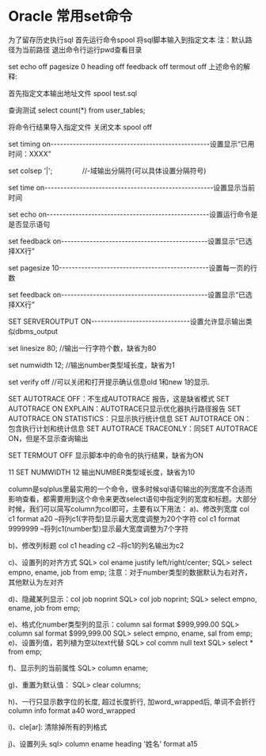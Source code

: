 # Oracle 常用set命令

为了留存历史执行sql  首先运行命令spool 将sql脚本输入到指定文本
注：默认路径为当前路径  退出命令行运行pwd查看目录

set echo off pagesize 0 heading off feedback off termout off
上述命令的解释:

首先指定文本输出地址文件
spool test.sql 

查询测试
select count(*) from user_tables;

将命令行结果导入指定文件  关闭文本
spool off



set timing on--------------------------------------------------设置显示“已用时间：XXXX”

set colsep '|';　　　　    //-域输出分隔符(可以具体设置分隔符号)

set time on-----------------------------------------------------设置显示当前时间

set echo on---------------------------------------------------设置运行命令是是否显示语句

set feedback on----------------------------------------------设置显示“已选择XX行”

set pagesize 10-----------------------------------------------设置每一页的行数

set feedback on----------------------------------------------设置显示“已选择XX行”

SET SERVEROUTPUT ON-------------------------------设置允许显示输出类似dbms_output

set linesize 80;       //输出一行字符个数，缺省为80

set numwidth 12;     //输出number类型域长度，缺省为1

set verify off        //可以关闭和打开提示确认信息old 1和new 1的显示.

SET AUTOTRACE OFF：不生成AUTOTRACE 报告，这是缺省模式
SET AUTOTRACE ON EXPLAIN：AUTOTRACE只显示优化器执行路径报告
SET AUTOTRACE ON STATISTICS：只显示执行统计信息
SET AUTOTRACE ON：包含执行计划和统计信息
SET AUTOTRACE TRACEONLY：同SET AUTOTRACE ON，但是不显示查询输出 

 SET TERMOUT OFF
显示脚本中的命令的执行结果，缺省为ON

11    SET NUMWIDTH 12
输出NUMBER类型域长度，缺省为10

column是sqlplus里最实用的一个命令，很多时候sql语句输出的列宽度不合适而影响查看，都需要用到这个命令来更改select语句中指定列的宽度和标题。大部分时候，我们可以简写column为col即可，主要有以下用法：
a)、修改列宽度
col c1 format a20 –将列c1(字符型)显示最大宽度调整为20个字符
col c1 format 9999999 –将列c1(number型)显示最大宽度调整为7个字符

b)、修改列标题
col c1 heading c2 –将c1的列名输出为c2

c)、设置列的对齐方式
SQL> col ename justify left/right/center;
SQL> select empno, ename, job from emp;
注意：对于number类型的数据默认为右对齐，其他默认为左对齐

d)、隐藏某列显示：col job noprint
SQL> col job noprint;
SQL> select empno, ename, job from emp;

e)、格式化number类型列的显示：column sal format $999,999.00
SQL> column sal format $999,999.00
SQL> select empno, ename, sal from emp;
e)、设置列值，若列植为空以text代替
SQL> col comm null text
SQL> select * from emp;

f)、显示列的当前属性
SQL> column ename;

g)、重置为默认值：
SQL> clear columns;

h)、一行只显示数字位的长度, 超过长度折行, 加word_wrapped后, 单词不会折行
column info format a40 word_wrapped

i)、cle[ar]: 清除掉所有的列格式

j)、设置列头
sql> column ename heading '姓名' format a15
